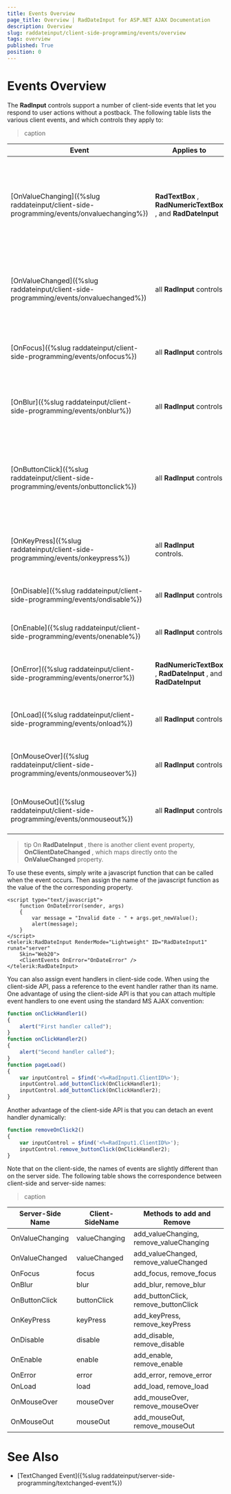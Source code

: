 ```yaml
---
title: Events Overview
page_title: Overview | RadDateInput for ASP.NET AJAX Documentation
description: Overview
slug: raddateinput/client-side-programming/events/overview
tags: overview
published: True
position: 0
---
```


# Events Overview





The **RadInput** controls support a number of client-side events that let you respond to user actions without a postback. The following table lists the various client events, and which controls they apply to:


>caption  

|  **Event**  |  **Applies to**  |  **Description**  |
| ------ | ------ | ------ |
|[OnValueChanging]({%slug raddateinput/client-side-programming/events/onvaluechanging%})| **RadTextBox** , **RadNumericTextBox** , and **RadDateInput** |Occurs when the control loses focus after the user has changed its value, before the new value is assigned.|
|[OnValueChanged]({%slug raddateinput/client-side-programming/events/onvaluechanged%})|all **RadInput** controls|Occurs after a new value has been assigned when the control loses focus.|
|[OnFocus]({%slug raddateinput/client-side-programming/events/onfocus%})|all **RadInput** controls|Occurs when the control gets focus, if it is not ReadOnly.|
|[OnBlur]({%slug raddateinput/client-side-programming/events/onblur%})|all **RadInput** controls|Occurs when the control loses focus, if it is not ReadOnly.|
|[OnButtonClick]({%slug raddateinput/client-side-programming/events/onbuttonclick%})|all **RadInput** controls|Occurs when the user clicks on the button that is associated with the input control.|
|[OnKeyPress]({%slug raddateinput/client-side-programming/events/onkeypress%})|all **RadInput** controls.|Occurs when the user presses a key to enter a value.|
|[OnDisable]({%slug raddateinput/client-side-programming/events/ondisable%})|all **RadInput** controls|Occurs when the control is disabled.|
|[OnEnable]({%slug raddateinput/client-side-programming/events/onenable%})|all **RadInput** controls|Occurs when the control is enabled.|
|[OnError]({%slug raddateinput/client-side-programming/events/onerror%})| **RadNumericTextBox** , **RadDateInput** , and **RadDateInput** |Occurs when the user enters an invalid value.|
|[OnLoad]({%slug raddateinput/client-side-programming/events/onload%})|all **RadInput** controls|Occurs when the control is loaded on the client.|
|[OnMouseOver]({%slug raddateinput/client-side-programming/events/onmouseover%})|all **RadInput** controls|Occurs when the mouse enters the input area.|
|[OnMouseOut]({%slug raddateinput/client-side-programming/events/onmouseout%})|all **RadInput** controls|Occurs when the mouse leaves the input area.|

>tip On **RadDateInput** , there is another client event property, **OnClientDateChanged** , which maps directly onto the **OnValueChanged** property.
>


To use these events, simply write a javascript function that can be called when the event occurs. Then assign the name of the javascript function as the value of the the corresponding property.

````ASPNET
<script type="text/javascript">
	function OnDateError(sender, args)
	{
		var message = "Invalid date - " + args.get_newValue();
		alert(message);
	}
</script>
<telerik:RadDateInput RenderMode="Lightweight" ID="RadDateInput1" runat="server"
	Skin="Web20">
	<ClientEvents OnError="OnDateError" />
</telerik:RadDateInput>
````



You can also assign event handlers in client-side code. When using the client-side API, pass a reference to the event handler rather than its name. One advantage of using the client-side API is that you can attach multiple event handlers to one event using the standard MS AJAX convention:

````JavaScript
function onClickHandler1()
{
	alert("First handler called");
}
function onClickHandler2()
{
	alert("Second handler called");
}
function pageLoad()
{
	var inputControl = $find('<%=RadInput1.ClientID%>');
	inputControl.add_buttonClick(OnClickHandler1);
	inputControl.add_buttonClick(OnClickHandler2);
}
````



Another advantage of the client-side API is that you can detach an event handler dynamically:

````JavaScript
function removeOnClick2()
{
	var inputControl = $find('<%=RadInput1.ClientID%>');
	inputControl.remove_buttonClick(OnClickHandler2);
}
````



Note that on the client-side, the names of events are slightly different than on the server side. The following table shows the correspondence between client-side and server-side names:


>caption  

|  **Server-Side Name**  |  **Client-SideName**  |  **Methods to add and Remove**  |
| ------ | ------ | ------ |
|OnValueChanging|valueChanging|add_valueChanging, remove_valueChanging|
|OnValueChanged|valueChanged|add_valueChanged, remove_valueChanged|
|OnFocus|focus|add_focus, remove_focus|
|OnBlur|blur|add_blur, remove_blur|
|OnButtonClick|buttonClick|add_buttonClick, remove_buttonClick|
|OnKeyPress|keyPress|add_keyPress, remove_keyPress|
|OnDisable|disable|add_disable, remove_disable|
|OnEnable|enable|add_enable, remove_enable|
|OnError|error|add_error, remove_error|
|OnLoad|load|add_load, remove_load|
|OnMouseOver|mouseOver|add_mouseOver, remove_mouseOver|
|OnMouseOut|mouseOut|add_mouseOut, remove_mouseOut|

# See Also

 * [TextChanged Event]({%slug raddateinput/server-side-programming/textchanged-event%})

